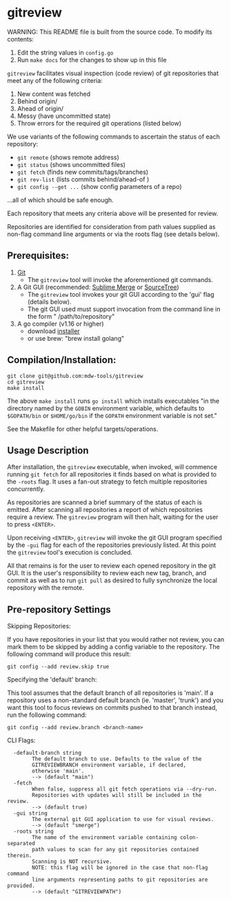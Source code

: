 # gitreview

WARNING: This README file is built from the source code. To modify its contents:

1. Edit the string values in `config.go`
2. Run `make docs` for the changes to show up in this file

`gitreview` facilitates visual inspection (code review) of git
repositories that meet any of the following criteria:

1. New content was fetched
2. Behind origin/<default-branch>
3. Ahead of origin/<default-branch>
4. Messy (have uncommitted state)
5. Throw errors for the required git operations (listed below)

We use variants of the following commands to ascertain the
status of each repository:

- `git remote`           (shows remote address)
- `git status`           (shows uncommitted files)
- `git fetch`            (finds new commits/tags/branches)
- `git rev-list`         (lists commits behind/ahead-of <default-branch>)
- `git config --get ...` (show config parameters of a repo)

...all of which should be safe enough.

Each repository that meets any criteria above will be
presented for review.

Repositories are identified for consideration from path values
supplied as non-flag command line arguments or via the roots
flag (see details below).


## Prerequisites:

1. [Git](https://git-scm.com/)
	- The `gitreview` tool will invoke the aforementioned git commands.
1. A Git GUI (recommended: [Sublime Merge](https://www.sublimemerge.com/) or [SourceTree](https://www.sourcetreeapp.com/))
	- The `gitreview` tool invokes your git GUI according to the 'gui' flag (details below).
	- The git GUI used must support invocation from the command line in the form "<git-gui-command> /path/to/repository"
1. A go compiler (v1.16 or higher)
   - download [installer](https://golang.org/dl/)
   - or use brew: "brew install golang"


## Compilation/Installation:

    git clone git@github.com:mdw-tools/gitreview
    cd gitreview
    make install

The above `make install` runs `go install` which installs executables
"in the directory named by the `GOBIN` environment variable, which defaults
to `$GOPATH/bin` or `$HOME/go/bin` if the `GOPATH` environment variable is not set."

See the Makefile for other helpful targets/operations.


## Usage Description

After installation, the `gitreview` executable, when invoked, will commence
running `git fetch` for all repositories it finds based on what is provided
to the `-roots` flag. It uses a fan-out strategy to fetch multiple repositories
concurrently.

As repositories are scanned a brief summary of the status of each is emitted.
After scanning all repositories a report of which repositories require a review.
The `gitreview` program will then halt, waiting for the user to press `<ENTER>`.

Upon receiving `<ENTER>`, `gitreview` will invoke the git GUI program specified
by the `-gui` flag for each of the repositories previously listed. At this point
the `gitreview` tool's execution is concluded.

All that remains is for the user to review each opened repository in the git GUI.
It is the user's responsibility to review each new tag, branch, and commit as well
as to run `git pull` as desired to fully synchronize the local repository with the
remote.


## Pre-repository Settings

Skipping Repositories:

If you have repositories in your list that you would rather not review,
you can mark them to be skipped by adding a config variable to the
repository. The following command will produce this result:

    git config --add review.skip true


Specifying the 'default' branch:

This tool assumes that the default branch of all repositories is 'main'.
If a repository uses a non-standard default branch (ie. 'master', 'trunk')
and you want this tool to focus  reviews on commits pushed to that branch
instead, run the following command:

	git config --add review.branch <branch-name>


CLI Flags:


```
  -default-branch string
    	The default branch to use. Defaults to the value of the
    	GITREVIEWBRANCH environment variable, if declared,
    	otherwise 'main'.
    	--> (default "main")
  -fetch
    	When false, suppress all git fetch operations via --dry-run.
    	Repositories with updates will still be included in the review.
    	--> (default true)
  -gui string
    	The external git GUI application to use for visual reviews.
    	--> (default "smerge")
  -roots string
    	The name of the environment variable containing colon-separated
    	path values to scan for any git repositories contained therein.
    	Scanning is NOT recursive.
    	NOTE: this flag will be ignored in the case that non-flag command
    	line arguments representing paths to git repositories are provided.
    	--> (default "GITREVIEWPATH")
```
